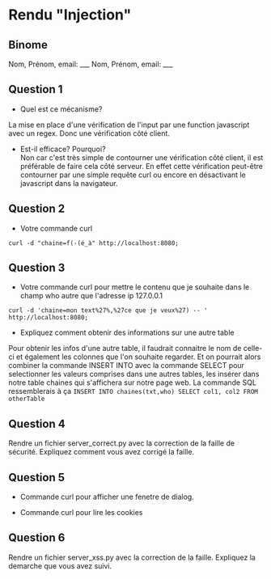 # Rendu "Injection"

## Binome

Nom, Prénom, email: ___
Nom, Prénom, email: ___


## Question 1

* Quel est ce mécanisme?   

La mise en place d'une vérification de l'input par une function javascript avec un regex. Donc une vérification côté client.

* Est-il efficace? Pourquoi?   
Non car c'est très simple de contourner une vérification côté client, il est préférable de faire cela côté serveur. En effet cette vérification peut-être contourner par une simple requête curl ou encore en désactivant le javascript dans la navigateur.

## Question 2

* Votre commande curl   
```
curl -d "chaine=f(-(é_à" http://localhost:8080;
```

## Question 3

* Votre commande curl pour mettre le contenu que je souhaite dans le champ who autre que l'adresse ip 127.0.0.1
```
curl -d 'chaine=mon text%27%,%27ce que je veux%27) -- '  http://localhost:8080;
```


* Expliquez comment obtenir des informations sur une autre table

Pour obtenir les infos d'une autre table, il faudrait connaitre le nom de celle-ci et également les colonnes que l'on souhaite regarder. Et on pourrait alors combiner la commande INSERT INTO avec la commande SELECT pour selectionner les valeurs comprises dans une autres tables, les insérer dans notre table chaines qui s'affichera sur notre page web.
La commande SQL ressemblerais à ça `INSERT INTO chaines(txt,who) SELECT col1, col2 FROM otherTable`

## Question 4

Rendre un fichier server_correct.py avec la correction de la faille de
sécurité. Expliquez comment vous avez corrigé la faille.

## Question 5

* Commande curl pour afficher une fenetre de dialog. 

* Commande curl pour lire les cookies

## Question 6

Rendre un fichier server_xss.py avec la correction de la
faille. Expliquez la demarche que vous avez suivi.


